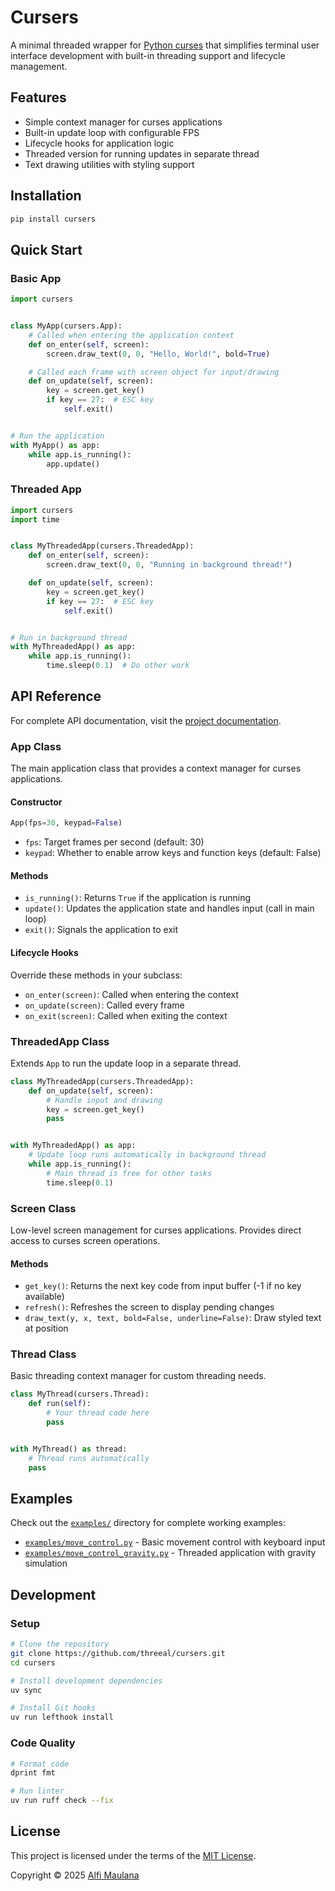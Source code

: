 # Cursers

A minimal threaded wrapper for [Python curses](https://docs.python.org/3/howto/curses.html) that simplifies terminal user interface development with built-in threading support and lifecycle management.

## Features

- Simple context manager for curses applications
- Built-in update loop with configurable FPS
- Lifecycle hooks for application logic
- Threaded version for running updates in separate thread
- Text drawing utilities with styling support

## Installation

```bash
pip install cursers
```

## Quick Start

### Basic App

```python
import cursers


class MyApp(cursers.App):
    # Called when entering the application context
    def on_enter(self, screen):
        screen.draw_text(0, 0, "Hello, World!", bold=True)

    # Called each frame with screen object for input/drawing
    def on_update(self, screen):
        key = screen.get_key()
        if key == 27:  # ESC key
            self.exit()


# Run the application
with MyApp() as app:
    while app.is_running():
        app.update()
```

### Threaded App

```python
import cursers
import time


class MyThreadedApp(cursers.ThreadedApp):
    def on_enter(self, screen):
        screen.draw_text(0, 0, "Running in background thread!")

    def on_update(self, screen):
        key = screen.get_key()
        if key == 27:  # ESC key
            self.exit()


# Run in background thread
with MyThreadedApp() as app:
    while app.is_running():
        time.sleep(0.1)  # Do other work
```

## API Reference

For complete API documentation, visit the [project documentation](https://threeal.github.io/cursers/).

### App Class

The main application class that provides a context manager for curses applications.

#### Constructor

```python
App(fps=30, keypad=False)
```

- `fps`: Target frames per second (default: 30)
- `keypad`: Whether to enable arrow keys and function keys (default: False)

#### Methods

- `is_running()`: Returns `True` if the application is running
- `update()`: Updates the application state and handles input (call in main loop)
- `exit()`: Signals the application to exit

#### Lifecycle Hooks

Override these methods in your subclass:

- `on_enter(screen)`: Called when entering the context
- `on_update(screen)`: Called every frame
- `on_exit(screen)`: Called when exiting the context

### ThreadedApp Class

Extends `App` to run the update loop in a separate thread.

```python
class MyThreadedApp(cursers.ThreadedApp):
    def on_update(self, screen):
        # Handle input and drawing
        key = screen.get_key()
        pass


with MyThreadedApp() as app:
    # Update loop runs automatically in background thread
    while app.is_running():
        # Main thread is free for other tasks
        time.sleep(0.1)
```

### Screen Class

Low-level screen management for curses applications. Provides direct access to curses screen operations.

#### Methods

- `get_key()`: Returns the next key code from input buffer (-1 if no key available)
- `refresh()`: Refreshes the screen to display pending changes
- `draw_text(y, x, text, bold=False, underline=False)`: Draw styled text at position

### Thread Class

Basic threading context manager for custom threading needs.

```python
class MyThread(cursers.Thread):
    def run(self):
        # Your thread code here
        pass


with MyThread() as thread:
    # Thread runs automatically
    pass
```

## Examples

Check out the [`examples/`](./examples/) directory for complete working examples:

- [`examples/move_control.py`](./examples/move_control.py) - Basic movement control with keyboard input
- [`examples/move_control_gravity.py`](./examples/move_control_gravity.py) - Threaded application with gravity simulation

## Development

### Setup

```bash
# Clone the repository
git clone https://github.com/threeal/cursers.git
cd cursers

# Install development dependencies
uv sync

# Install Git hooks
uv run lefthook install
```

### Code Quality

```bash
# Format code
dprint fmt

# Run linter
uv run ruff check --fix
```

## License

This project is licensed under the terms of the [MIT License](./LICENSE).

Copyright © 2025 [Alfi Maulana](https://github.com/threeal)

